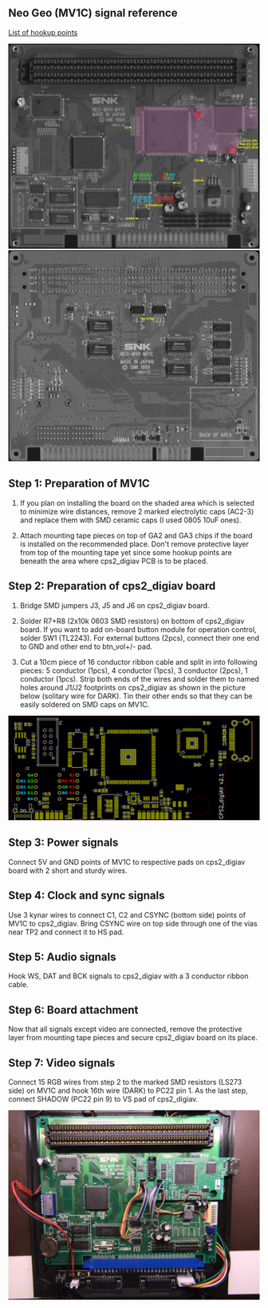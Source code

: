 Neo Geo (MV1C) signal reference
--------------------------

[List of hookup points](./mv1c_hookup_points.txt)

![](mv1c_hookup_points.jpg)
![](mv1c_hookup_points_bot.jpg)


Step 1: Preparation of MV1C
--------------------------

1. If you plan on installing the board on the shaded area which is selected to minimize wire distances, remove 2 marked electrolytic caps (AC2-3) and replace them with SMD ceramic caps (I used 0805 10uF ones).

2. Attach mounting tape pieces on top of GA2 and GA3 chips if the board is installed on the recommended place. Don't remove protective layer from top of the mounting tape yet since some hookup points are beneath the area where cps2_digiav PCB is to be placed.


Step 2: Preparation of cps2_digiav board
--------------------------

1. Bridge SMD jumpers J3, J5 and J6 on cps2_digiav board.

2. Solder R7+R8 (2x10k 0603 SMD resistors) on bottom of cps2_digiav board. If you want to add on-board button module for operation control, solder SW1 (TL2243). For external buttons (2pcs), connect their one end to GND and other end to btn_vol+/- pad.

3. Cut a 10cm piece of 16 conductor ribbon cable and split in into following pieces: 5 conductor (1pcs), 4 conductor (1pcs), 3 conductor (2pcs), 1 conductor (1pcs). Strip both ends of the wires and solder them to named holes around J1/J2 footprints on cps2_digiav as shown in the picture below (solitary wire for DARK). Tin their other ends so that they can be easily soldered on SMD caps on MV1C.

![](mv1c_rdac_hookup.jpg)


Step 3: Power signals
--------------------------

Connect 5V and GND points of MV1C to respective pads on cps2_digiav board with 2 short and sturdy wires.


Step 4: Clock and sync signals
--------------------------

Use 3 kynar wires to connect C1, C2 and CSYNC (bottom side) points of MV1C to cps2_digiav. Bring CSYNC wire on top side through one of the vias near TP2 and connect it to HS pad.


Step 5: Audio signals
--------------------------

Hook WS, DAT and BCK signals to cps2_digiav with a 3 conductor ribbon cable.


Step 6: Board attachment
--------------------------

Now that all signals except video are connected, remove the protective layer from mounting tape pieces and secure cps2_digiav board on its place.


Step 7: Video signals
--------------------------

Connect 15 RGB wires from step 2 to the marked SMD resistors (LS273 side) on MV1C and hook 16th wire (DARK) to PC22 pin 1. As the last step, connect SHADOW (PC22 pin 9) to VS pad of cps2_digiav.

![](mv1c_install.jpg)
